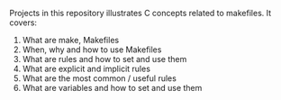 Projects in this repository illustrates C concepts related to makefiles. It covers:
1. What are make, Makefiles
2. When, why and how to use Makefiles
3. What are rules and how to set and use them
4. What are explicit and implicit rules
5. What are the most common / useful rules
6. What are variables and how to set and use them
